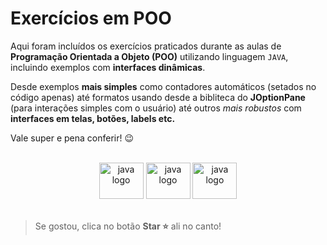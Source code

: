 # Exercícios em POO

Aqui foram incluídos os exercícios praticados durante as aulas de **Programação Orientada a Objeto (POO)** utilizando linguagem `JAVA`, incluindo exemplos com **interfaces dinâmicas**.

Desde exemplos **mais simples** como contadores automáticos (setados no código apenas) até formatos usando desde a bibliteca do **JOptionPane** (para interações simples com o usuário) até outros _mais robustos_ com **interfaces em telas, botões, labels etc.**

Vale super e pena conferir! 😉
<br>
<br>
<div align="center">

<img src="https://cdn.jsdelivr.net/gh/devicons/devicon/icons/java/java-original.svg" height="58" width="71" alt="java logo"  />
<img src="https://cdn.jsdelivr.net/gh/devicons/devicon/icons/java/java-original.svg" height="58" width="71" alt="java logo"  />
<img src="https://cdn.jsdelivr.net/gh/devicons/devicon/icons/java/java-original.svg" height="58" width="71" alt="java logo"  />

</div>

<br>

> Se gostou, clica no botão **Star ⭐** ali no canto!
